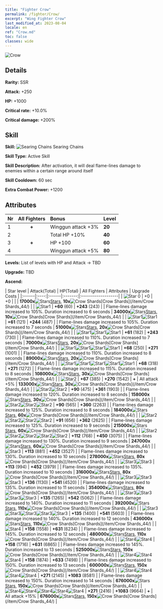 ```yaml
---
title: "Fighter Crow"
permalink: /fighter/Crow/
excerpt: "Wing Fighter Crow"
last_modified_at: 2023-08-04
locale: en
ref: "Crow.md"
toc: false
classes: wide
---
```



 ![Crow](/images/ship/fj_img16.png)

## Details

 **Rarity:** SSR 

 **Attack:** +250

 **HP:** +1000

 **Critical rate:** +10.0%

 **Critical damage:** +200%

## Skill

 **Skill:** ![Searing Chains](/images/skill/skill_48_p.png) Searing Chains

 **Skill Type:**  Active Skill

 **Skill Description:**  After activation, it will deal flame-lines damage to enemies within a certain range around itself

 **Skill Cooldown:**  60 sec

 **Extra Combat Power:**  +1200

## Attributes

  |  Nr | All Fighters | Bonus | Level |
  |:----|:-------------:|:--------------------|:--------|
  | 1  | **+**  | Winggun attack +3%  | **20** |
  | 2  |   | Total HP +10%  | **40** |
  | 3  | **+**  | HP +100  | **60** |
  | 4  |   | Winggun attack +5%  | **80** |


 **Levels:**  List of levels with HP and Attack -> TBD

 **Upgrade:**  TBD

 **Ascend:**  

  |  Star level | Attack(Total) | HP(Total) | All Fighters | Attributes | Upgrade Costs |
  |:------|:----:|:------|:-------:|:-------------------|
  | ![Star 0](/images/s0.png)  | +0  | +0  |  |    | **17000x**![Stars](/images/item/Stars_p.png)[Stars](/item/Stars_2/), **10x**![Crow Shards](/images/item/Crow_Shards_p.png)[Crow Shards](/item/Crow Shards_44/) |
  | ![Star1](/images/s1.png)  | **+60** (60)  | **+243** (243)  |   | Flame-lines damage increased to 105%. Duration increased to 6 seconds  | **34000x**![Stars](/images/item/Stars_p.png)[Stars](/item/Stars_2/), **10x**![Crow Shards](/images/item/Crow_Shards_p.png)[Crow Shards](/item/Crow Shards_44/) |
  | ![Star1](/images/s1.png)![Star1](/images/s1.png)  | **+61** (121)  | **+244** (487)  |   | Flame-lines damage increased to 105%. Duration increased to 7 seconds  | **51000x**![Stars](/images/item/Stars_p.png)[Stars](/item/Stars_2/), **20x**![Crow Shards](/images/item/Crow_Shards_p.png)[Crow Shards](/item/Crow Shards_44/) |
  | ![Star1](/images/s1.png)![Star1](/images/s1.png)![Star1](/images/s1.png)  | **+61** (182)  | **+243** (730)  |   | Flame-lines damage increased to 110%. Duration increased to 7 seconds  | **70000x**![Stars](/images/item/Stars_p.png)[Stars](/item/Stars_2/), **20x**![Crow Shards](/images/item/Crow_Shards_p.png)[Crow Shards](/item/Crow Shards_44/) |
  | ![Star1](/images/s1.png)![Star1](/images/s1.png)![Star1](/images/s1.png)![Star1](/images/s1.png)  | **+68** (250)  | **+271** (1001)  |   | Flame-lines damage increased to 110%. Duration increased to 8 seconds  | **89000x**![Stars](/images/item/Stars_p.png)[Stars](/item/Stars_2/), **20x**![Crow Shards](/images/item/Crow_Shards_p.png)[Crow Shards](/item/Crow Shards_44/) |
  | ![Star1](/images/s1.png)![Star1](/images/s1.png)![Star1](/images/s1.png)![Star1](/images/s1.png)![Star1](/images/s1.png)  | **+68** (318)  | **+271** (1272)  |   | Flame-lines damage increased to 115%. Duration increased to 8 seconds  | **108000x**![Stars](/images/item/Stars_p.png)[Stars](/item/Stars_2/), **30x**![Crow Shards](/images/item/Crow_Shards_p.png)[Crow Shards](/item/Crow Shards_44/) |
  | ![Star2](/images/s2.png)  | **+67** (385)  | **+270** (1542)  | **+**  | All attack +5%  | **133000x**![Stars](/images/item/Stars_p.png)[Stars](/item/Stars_2/), **30x**![Crow Shards](/images/item/Crow_Shards_p.png)[Crow Shards](/item/Crow Shards_44/) |
  | ![Star2](/images/s2.png)![Star2](/images/s2.png)  | **+90** (475)  | **+361** (1903)  |   | Flame-lines damage increased to 120%. Duration increased to 8 seconds  | **158000x**![Stars](/images/item/Stars_p.png)[Stars](/item/Stars_2/), **30x**![Crow Shards](/images/item/Crow_Shards_p.png)[Crow Shards](/item/Crow Shards_44/) |
  | ![Star2](/images/s2.png)![Star2](/images/s2.png)![Star2](/images/s2.png)  | **+90** (565)  | **+360** (2263)  |   | Flame-lines damage increased to 125%. Duration increased to 8 seconds  | **184000x**![Stars](/images/item/Stars_p.png)[Stars](/item/Stars_2/), **60x**![Crow Shards](/images/item/Crow_Shards_p.png)[Crow Shards](/item/Crow Shards_44/) |
  | ![Star2](/images/s2.png)![Star2](/images/s2.png)![Star2](/images/s2.png)![Star2](/images/s2.png)  | **+91** (656)  | **+362** (2625)  |   | Flame-lines damage increased to 125%. Duration increased to 9 seconds  | **215000x**![Stars](/images/item/Stars_p.png)[Stars](/item/Stars_2/), **60x**![Crow Shards](/images/item/Crow_Shards_p.png)[Crow Shards](/item/Crow Shards_44/) |
  | ![Star2](/images/s2.png)![Star2](/images/s2.png)![Star2](/images/s2.png)![Star2](/images/s2.png)![Star2](/images/s2.png)  | **+112** (768)  | **+450** (3075)  |   | Flame-lines damage increased to 130%. Duration increased to 9 seconds  | **247000x**![Stars](/images/item/Stars_p.png)[Stars](/item/Stars_2/), **60x**![Crow Shards](/images/item/Crow_Shards_p.png)[Crow Shards](/item/Crow Shards_44/) |
  | ![Star3](/images/s3.png)  | **+113** (881)  | **+452** (3527)  |   | Flame-lines damage increased to 130%. Duration increased to 10 seconds  | **278000x**![Stars](/images/item/Stars_p.png)[Stars](/item/Stars_2/), **80x**![Crow Shards](/images/item/Crow_Shards_p.png)[Crow Shards](/item/Crow Shards_44/) |
  | ![Star3](/images/s3.png)![Star3](/images/s3.png)  | **+113** (994)  | **+452** (3979)  |   | Flame-lines damage increased to 135%. Duration increased to 10 seconds  | **316000x**![Stars](/images/item/Stars_p.png)[Stars](/item/Stars_2/), **80x**![Crow Shards](/images/item/Crow_Shards_p.png)[Crow Shards](/item/Crow Shards_44/) |
  | ![Star3](/images/s3.png)![Star3](/images/s3.png)![Star3](/images/s3.png)  | **+136** (1130)  | **+541** (4520)  |   | Flame-lines damage increased to 135%. Duration increased to 11 seconds  | **354000x**![Stars](/images/item/Stars_p.png)[Stars](/item/Stars_2/), **80x**![Crow Shards](/images/item/Crow_Shards_p.png)[Crow Shards](/item/Crow Shards_44/) |
  | ![Star3](/images/s3.png)![Star3](/images/s3.png)![Star3](/images/s3.png)![Star3](/images/s3.png)  | **+135** (1265)  | **+542** (5062)  |   | Flame-lines damage increased to 140%. Duration increased to 11 seconds  | **392000x**![Stars](/images/item/Stars_p.png)[Stars](/item/Stars_2/), **110x**![Crow Shards](/images/item/Crow_Shards_p.png)[Crow Shards](/item/Crow Shards_44/) |
  | ![Star3](/images/s3.png)![Star3](/images/s3.png)![Star3](/images/s3.png)![Star3](/images/s3.png)![Star3](/images/s3.png)  | **+135** (1400)  | **+541** (5603)  |   | Flame-lines damage increased to 140%. Duration increased to 12 seconds  | **436000x**![Stars](/images/item/Stars_p.png)[Stars](/item/Stars_2/), **110x**![Crow Shards](/images/item/Crow_Shards_p.png)[Crow Shards](/item/Crow Shards_44/) |
  | ![Star4](/images/s4.png)  | **+158** (1558)  | **+631** (6234)  |   | Flame-lines damage increased to 145%. Duration increased to 12 seconds  | **480000x**![Stars](/images/item/Stars_p.png)[Stars](/item/Stars_2/), **110x**![Crow Shards](/images/item/Crow_Shards_p.png)[Crow Shards](/item/Crow Shards_44/) |
  | ![Star4](/images/s4.png)![Star4](/images/s4.png)  | **+158** (1716)  | **+631** (6865)  |   | Flame-lines damage increased to 145%. Duration increased to 13 seconds  | **525000x**![Stars](/images/item/Stars_p.png)[Stars](/item/Stars_2/), **150x**![Crow Shards](/images/item/Crow_Shards_p.png)[Crow Shards](/item/Crow Shards_44/) |
  | ![Star4](/images/s4.png)![Star4](/images/s4.png)![Star4](/images/s4.png)  | **+158** (1874)  | **+633** (7498)  |   | Flame-lines damage increased to 150%. Duration increased to 13 seconds  | **600000x**![Stars](/images/item/Stars_p.png)[Stars](/item/Stars_2/), **150x**![Crow Shards](/images/item/Crow_Shards_p.png)[Crow Shards](/item/Crow Shards_44/) |
  | ![Star4](/images/s4.png)![Star4](/images/s4.png)![Star4](/images/s4.png)![Star4](/images/s4.png)  | **+271** (2145)  | **+1083** (8581)  |   | Flame-lines damage increased to 150%. Duration increased to 14 seconds  | **676000x**![Stars](/images/item/Stars_p.png)[Stars](/item/Stars_2/), **150x**![Crow Shards](/images/item/Crow_Shards_p.png)[Crow Shards](/item/Crow Shards_44/) |
  | ![Star4](/images/s4.png)![Star4](/images/s4.png)![Star4](/images/s4.png)![Star4](/images/s4.png)![Star4](/images/s4.png)  | **+271** (2416)  | **+1083** (9664)  | **+**  | All attack +15%  | **676000x**![Stars](/images/item/Stars_p.png)[Stars](/item/Stars_2/), **150x**![Crow Shards](/images/item/Crow_Shards_p.png)[Crow Shards](/item/Crow Shards_44/) |

